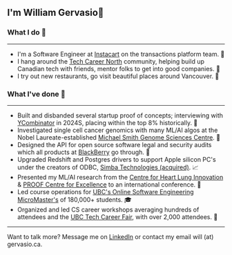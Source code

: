 ## I'm William Gervasio🫡

<!--
**wgervasio/wgervasio** is a ✨ _special_ ✨ repository because its `README.md` (this file) appears on your GitHub profile.

Here are some ideas to get you started:

- 🔭 I’m currently working on ...
- 🌱 I’m currently learning ...
- 👯 I’m looking to collaborate on ...
- 🤔 I’m looking for help with ...
- 💬 Ask me about ...
- 📫 How to reach me: ...
- 😄 Pronouns: ...
- ⚡ Fun fact: ...
-->

### What I do 🤔
<hr>

- I'm a Software Engineer at [Instacart](https://www.instacart.com/company/about-us#company-history) on the transactions platform team. 🥕
- I hang around the [Tech Career North](https://discord.gg/96rkQyC5rX) community, helping build up Canadian tech with friends, mentor folks to get into good companies. 🍁
- I try out new restaurants, go visit beautiful places around Vancouver. 🐋

### What I've done 📜
<hr>

- Built and disbanded several startup proof of concepts; interviewing with [YCombinator](https://www.ycombinator.com/) in 2024S, placing within the top 8% historically. 👾
- Investigated single cell cancer genomics with many ML/AI algos at the Nobel Laureate-established [Michael Smith Genome Sciences Centre](https://www.bcgsc.ca/about-us/our-story). 🧬
- Designed the API for open source software legal and security audits which all products at [BlackBerry](https://www.blackberry.com/) go through. 📱
- Upgraded Redshift and Postgres drivers to support Apple silicon PC's under the creators of ODBC, [Simba Technologies (acquired)](https://insightsoftware.com/about-simba-drivers/). 📈
- Presented my ML/AI research from the [Centre for Heart Lung Innovation](https://www.hli.ubc.ca/) & [PROOF Centre for Excellence](https://www.proofcentre.ca/) to an international conference. 💉
- Led course operations for [UBC's Online Software Engineering MicroMaster's](https://www.cs.ubc.ca/news/2017/03/ubc-launches-edx-micromasters-program-software-development) of 180,000+ students. 🎓
- Organized and led CS career workshops averaging hundreds of attendees and the [UBC Tech Career Fair](https://ubccsss.org/tcf/), with over 2,000 attendees. 🤝

<hr>

Want to talk more? Message me on [LinkedIn](https://linkedin.com/in/wgervasio) or contact my email will (at) gervasio.ca.
